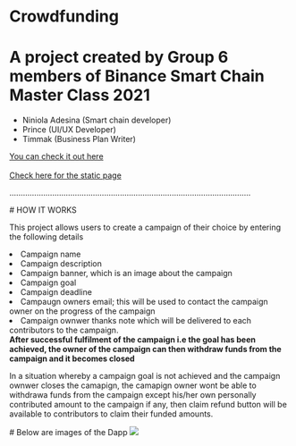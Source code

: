 # Crowdfunding
<h1>A project created by Group 6 members of Binance Smart Chain Master Class 2021</h1>
<ul>
  <li>Niniola Adesina (Smart chain developer)</li>
  <li>Prince (UI/UX Developer)</li>
  <li>Timmak (Business Plan Writer)</li>
</ul>
<a href="https://binance6.000webhostapp.com">You can check it out here</a>
<br>
<br>
  <a href="https://apesin.github.io/Crowdfunding/">Check here for the static page</a>
  <p>
...........................................................................................................
  </p>
#  HOW IT WORKS
<p>
  This project allows users to create a campaign of their choice by entering the following details
  <li>Campaign name</li>
  <li>Campaign description</li>
  <li>Campaign banner, which is an image about the campaign</li>
  <li>Campaign goal</li>
  <li>Campaign deadline</li>
  <li>Campaugn owners email; this will be used to contact the campaign owner on the progress of the campaign</li>
  <li>Campaign ownwer thanks note which will be delivered to each contributors to the campaign.</li>
  <b>After successful fulfilment of the campaign i.e the goal has been achieved, the owner of the campaign can then withdraw funds from the campaign and it becomes        closed</b>
  <p>In a situation whereby a campaign goal is not achieved and the campaign ownwer closes the camapign, the camapign owner wont be able to withdrawa funds from the campaign except his/her own personally contributed amount to the campaign if any, then claim refund button will be available to contributors to claim their funded amounts.</p>
  # Below are images of the Dapp
  <img src="https://github.com/Apesin/Crowdfunding/blob/screens/Screenshot 2021-04-16 at 2.09.17 PM.png">
